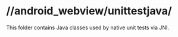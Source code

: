 # //android\_webview/unittestjava/

This folder contains Java classes used by native unit tests via JNI.
